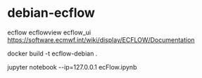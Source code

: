 # debian-ecflow
ecflow ecflowview ecflow_ui
https://software.ecmwf.int/wiki/display/ECFLOW/Documentation

docker build -t ecflow-debian .

jupyter notebook --ip=127.0.0.1 ecFlow.ipynb

